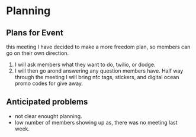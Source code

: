 # Planning

## Plans for Event

this meeting I have decided to make a more freedom plan, so members can go on
their own direction.

1. I will ask members what they want to do, twilio, or dodge.
2. I will then go arond answering any question members have. Half way
   through the meeting I will bring nfc tags, stickers, and digital ocean promo
   codes for give away.

## Anticipated problems

- not clear enought planning.
- low number of members showing up as, there was no meeting last week.
